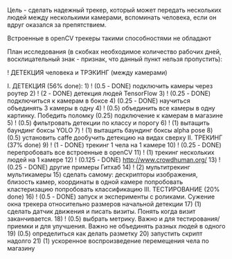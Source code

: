 Цель - сделать надежный трекер, который может передать нескольких людей между несколькими камерами, 
вспоминать человека, если он вдруг оказался за препятствием.

Встроенные в openCV трекеры такими способностями не обладают

План исследования (в скобках необходимое количество рабочих дней, восклицательный знак - признак, что данный пункт нельзя пропустить):

! ДЕТЕКЦИЯ человека и ТРЭКИНГ (между камерами)

I. ДЕТЕКЦИЯ (56% done): 
    1) !   (0.5 - DONE) подключить камеры через роутер
    2) !   (2 - DONE) детекция людей TensorFlow
    3) !   (0.25 - DONE) подключиться к камерам в боксе 
    4) (0.25 - DONE) научиться объединять 3 камеры в одну 
    4) ! (0.5) объединить все камеры в одну картинку. Победить поломку
    (0.25) подключение к камерам в магазине
    5) ! (0.5)  фильтровать детекции по классу и порогу
    6) ! (1) вытащить баундинг боксы YOLO
    7) ! (1) вытащить баундинг боксы alpha pose
    8) (0.5) установить caffe
    дообучить детекцию на видах сверху
II. ТРЕКИНГ (37%  done)
    9) ! (1 - DONE) трекинг 1 чела на 1 камере
    10) ! (0.25 - DONE) перепробовать все встроенные в openCV
    11) ! (1) трекинг нескольких людей на 1 камере
    12) ! (0.125 - DONE) http://www.crowdhuman.org/
    13) ! (0.25 - DONE) другие примеры Гитхаб
    14) ! (2) мультитрекинг мультикамеры
    15) сделать самому: дескрипторы изображения, близость камер, координаты в одной камере
        попробовать кластеризацию
    попробовать классификацию 
III. ТЕСТИРОВАНИЕ (20% done)
    16) ! (0.5 - DONE) запуск и эксперименты с роликами. Сужение окна трекера относительно размеров начальной детекции 
    17) (1) сделать датчик движения и писать визиты. Понять когда визит заканчивается.
    18) ! (0.5) выбрать метрику. Важно и для тестирования/приемки и для улучшения. Важно не объединять разных людей в одного
    19) (0.5) определиться как делать разметку
    20) запустить скрипт надолго
    21) (1) ускоренное воспроизведение перемещения чела по магазину
